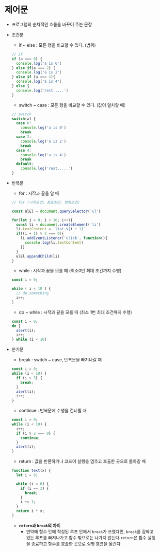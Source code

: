 # **제어문**

- 프로그램의 순차적인 흐름을 바꾸어 주는 문장
- 조건문
    - if ~ else : 모든 행을 비교할 수 있다. (범위)

    ```jsx
    // if
    if (a === 0) {
      console.log('a is 0')
    } else if(a === 2) {
      console.log('a is 2')
    } else if (a === 4){
      console.log('a is 4')
    } else {
      console.log('rest.....')
    }
    ```

    - switch ~ case : 모든 행을 비교할 수 있다. (값이 일치할 때)

    ```jsx
    // switch
    switch(a) {
      case 0:
        console.log('a is 0')
        break
      case 2:
        console.log('a is 2')
        break
      case 4:
        console.log('a is 4')
        break
      default:
        console.log('rest.....')
    }
    ```

- 반복문
    - for : 시작과 끝을 알 때

    ```jsx
    // for (시작조건; 종료조건; 변화조건)

    const ulEl = document.querySelector('ul')

    for(let i = 0; i < 10; i++){
      const li = document.createElement('li')
      li.textContent = `list-${i + 1}`
      if((i + 1) % 2 === 0){
        li.addEventListener('click', function(){
          console.log(li.textContent)
        })
      }
      ulEl.appendChild(li)
    }
    ```

    - while : 시작과 끝을 모를 때 (최소0번 최대 조건까지 수행)

    ```jsx
    const i = 0;

    while ( i < 10 ) {
      // do something
      i++;
    }
    ```

    - do ~ while : 시작과 끝을 모를 때 (최소 1번 최대 조건까지 수행)

    ```jsx
    const i = 0;
    do {
      alert(i);
      i++;
    } while (i < 10)
    ```

- 분기문
    - break : switch ~ case, 반복문을 빠져나갈 때

    ```jsx
    const i = 0;
    while (i < 10) {
      if (i > 5) {
        break;
      }
      alert(i);
      i++;
    }
    ```

    - continue : 반복문에 수행을 건너뛸 때

    ```jsx
    const i = 0;
    while (i < 10) {
      i++;
      if (i % 2 === 0) {
        continue;
      }
      alert(i);
    }
    ```

    - return : 값을 반환하거나 코드이 실행을 멈추고 호출한 곳으로 돌아갈 때

    ```jsx
    function text(x) {
      let i = 0;

      while (i < 6) {
        if (i == 3) {
          break;
        }
        i += 1;
      }
      return i * x;
    }
    ```

    - **`return`과 `break`의 차이**
        - 만약에 함수 안에 작성된 루프 안에서 `break`가 쓰였다면, `break`를 감싸고 있는 루프를 빠져나가고 함수 밖으로는 나가지 않는다.`return`은 함수 실행을 종료하고 함수를 호출한 곳으로 실행 흐름을 옮긴다.
